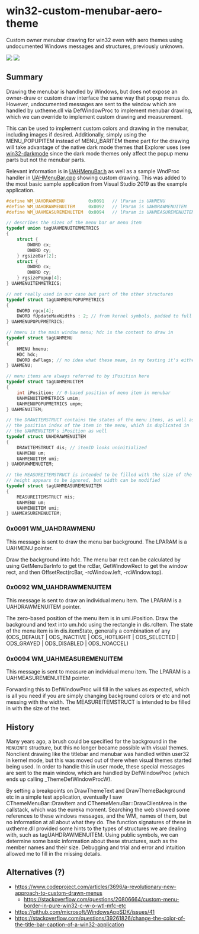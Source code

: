 # win32-custom-menubar-aero-theme
Custom owner menubar drawing for win32 even with aero themes using undocumented Windows messages and structures, previously unknown.

![](menubar-custom.gif)
![](menubar-normal.gif)

## Summary
Drawing the menubar is handled by Windows, but does not expose an owner-draw or custom draw interface the same way that popup menus do. However, undocumented messages are sent to the window which are handled by uxtheme.dll via DefWindowProc to implement menubar drawing, which we can override to implement custom drawing and measurement.

This can be used to implement custom colors and drawing in the menubar, including images if desired. Additionally, simply using the MENU_POPUPITEM instead of MENU_BARITEM theme part for the drawing will take advantage of the native dark mode themes that Explorer uses (see [win32-darkmode](https://github.com/ysc3839/win32-darkmode) since the dark mode themes only affect the popup menu parts but not the menubar parts.

Relevant information is in [UAHMenuBar.h](UAHMenuBar.h) as well as a sample WndProc handler in [UAHMenuBar.cpp](UAHMenuBar.cpp) showing custom drawing. This was added to the most basic sample application from Visual Studio 2019 as the example application.

```c
#define WM_UAHDRAWMENU         0x0091	// lParam is UAHMENU
#define WM_UAHDRAWMENUITEM     0x0092	// lParam is UAHDRAWMENUITEM
#define WM_UAHMEASUREMENUITEM  0x0094	// lParam is UAHMEASUREMENUITEM

// describes the sizes of the menu bar or menu item
typedef union tagUAHMENUITEMMETRICS
{
	struct {
		DWORD cx;
		DWORD cy;
	} rgsizeBar[2];
	struct {
		DWORD cx;
		DWORD cy;
	} rgsizePopup[4];
} UAHMENUITEMMETRICS;

// not really used in our case but part of the other structures
typedef struct tagUAHMENUPOPUPMETRICS
{
	DWORD rgcx[4];
	DWORD fUpdateMaxWidths : 2; // from kernel symbols, padded to full dword
} UAHMENUPOPUPMETRICS;

// hmenu is the main window menu; hdc is the context to draw in
typedef struct tagUAHMENU
{
	HMENU hmenu;
	HDC hdc;
	DWORD dwFlags; // no idea what these mean, in my testing it's either 0x00000a00 or sometimes 0x00000a10
} UAHMENU;

// menu items are always referred to by iPosition here
typedef struct tagUAHMENUITEM
{
	int iPosition; // 0-based position of menu item in menubar
	UAHMENUITEMMETRICS umim;
	UAHMENUPOPUPMETRICS umpm;
} UAHMENUITEM;

// the DRAWITEMSTRUCT contains the states of the menu items, as well as
// the position index of the item in the menu, which is duplicated in
// the UAHMENUITEM's iPosition as well
typedef struct UAHDRAWMENUITEM
{
	DRAWITEMSTRUCT dis; // itemID looks uninitialized
	UAHMENU um;
	UAHMENUITEM umi;
} UAHDRAWMENUITEM;

// the MEASUREITEMSTRUCT is intended to be filled with the size of the item
// height appears to be ignored, but width can be modified
typedef struct tagUAHMEASUREMENUITEM
{
	MEASUREITEMSTRUCT mis;
	UAHMENU um;
	UAHMENUITEM umi;
} UAHMEASUREMENUITEM;
```

### 0x0091 WM_UAHDRAWMENU

This message is sent to draw the menu bar background. The LPARAM is a UAHMENU pointer.

Draw the background into hdc. The menu bar rect can be calculated by using GetMenuBarInfo to get the rcBar, GetWindowRect to get the window rect, and then OffsetRect(rcBar, -rcWindow.left, -rcWindow.top).

### 0x0092 WM_UAHDRAWMENUITEM

This message is sent to draw an individual menu item. The LPARAM is a UAHDRAWMENUITEM pointer.

The zero-based position of the menu item is in umi.iPosition. Draw the background and text into um.hdc using the rectangle in dis.rcItem. The state of the menu item is in dis.itemState, generally a combination of any (ODS_DEFAULT | ODS_INACTIVE | ODS_HOTLIGHT | ODS_SELECTED | ODS_GRAYED | ODS_DISABLED | ODS_NOACCEL)

### 0x0094 WM_UAHMEASUREMENUITEM

This message is sent to measure an individual menu item. The LPARAM is a UAHMEASUREMENUITEM pointer.

Forwarding this to DefWindowProc will fill in the values as expected, which is all you need if you are simply changing background colors or etc and not messing with the width. The MEASUREITEMSTRUCT is intended to be filled in with the size of the text.


## History
Many years ago, a brush could be specified for the background in the `MENUINFO` structure, but this no longer became possible with visual themes. Nonclient drawing like the titlebar and menubar was handled within user32 in kernel mode, but this was moved out of there when visual themes started being used. In order to handle this in user mode, these special messages are sent to the main window, which are handled by DefWindowProc (which ends up calling _ThemeDefWindowProcW).

By setting a breakpoints on DrawThemeText and DrawThemeBackground etc in a simple test application, eventually I saw CThemeMenuBar::DrawItem and CThemeMenuBar::DrawClientArea in the callstack, which was the eureka moment. Searching the web showed some references to these windows messages, and the WM_ names of them, but no information at all about what they do. The function signatures of these in uxtheme.dll provided some hints to the types of structures we are dealing with, such as tagUAHDRAWMENUITEM. Using public symbols, we can determine some basic information about these structures, such as the member names and their size. Debugging and trial and error and intuition allowed me to fill in the missing details.


## Alternatives (?)
* https://www.codeproject.com/articles/3696/a-revolutionary-new-approach-to-custom-drawn-menus
  * https://stackoverflow.com/questions/20806664/custom-menu-border-in-pure-win32-c-w-o-wtl-mfc-etc
* https://github.com/microsoft/WindowsAppSDK/issues/41
* https://stackoverflow.com/questions/39261826/change-the-color-of-the-title-bar-caption-of-a-win32-application